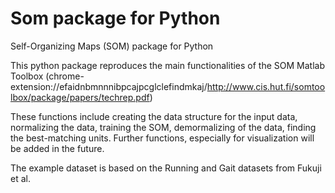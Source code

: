# Som package for Python
 Self-Organizing Maps (SOM) package for Python

 This python package reproduces the main functionalities of the SOM Matlab Toolbox (chrome-extension://efaidnbmnnnibpcajpcglclefindmkaj/http://www.cis.hut.fi/somtoolbox/package/papers/techrep.pdf)

 These functions include creating the data structure for the input data, normalizing the data, training the SOM, demormalizing of the data, finding the best-matching units.
 Further functions, especially for visualization will be added in the future.

 The example dataset is based on the Running and Gait datasets from Fukuji et al.

 
